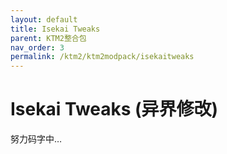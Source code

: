 ```yaml
---
layout: default
title: Isekai Tweaks
parent: KTM2整合包
nav_order: 3
permalink: /ktm2/ktm2modpack/isekaitweaks
---
```


# Isekai Tweaks (异界修改)

努力码字中…